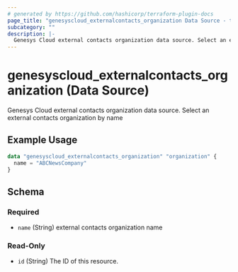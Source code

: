 ```yaml
---
# generated by https://github.com/hashicorp/terraform-plugin-docs
page_title: "genesyscloud_externalcontacts_organization Data Source - terraform-provider-genesyscloud"
subcategory: ""
description: |-
  Genesys Cloud external contacts organization data source. Select an external contacts organization by name
---
```


# genesyscloud_externalcontacts_organization (Data Source)

Genesys Cloud external contacts organization data source. Select an external contacts organization by name

## Example Usage

```terraform
data "genesyscloud_externalcontacts_organization" "organization" {
  name = "ABCNewsCompany"
}
```

<!-- schema generated by tfplugindocs -->
## Schema

### Required

- `name` (String) external contacts organization name

### Read-Only

- `id` (String) The ID of this resource.

